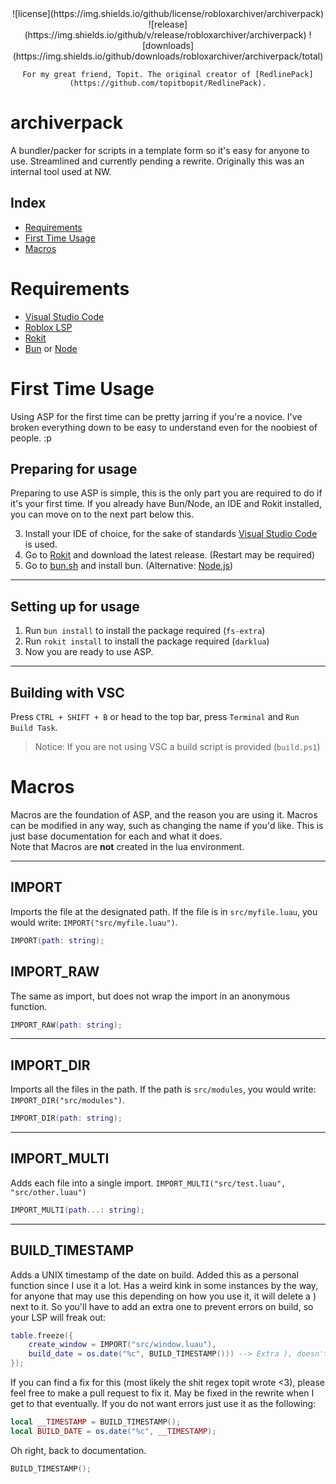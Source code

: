 <div align="center">
    ![license](https://img.shields.io/github/license/robloxarchiver/archiverpack)
    ![release](https://img.shields.io/github/v/release/robloxarchiver/archiverpack)
    ![downloads](https://img.shields.io/github/downloads/robloxarchiver/archiverpack/total)

    For my great friend, Topit. The original creator of [RedlinePack](https://github.com/topitbopit/RedlinePack).
</div>

# archiverpack

A bundler/packer for scripts in a template form so it's easy for anyone to use. Streamlined and currently pending a rewrite. Originally this was an internal tool used at NW. 

## Index
* [Requirements](#requirements)
* [First Time Usage](#first-time-usage)
* [Macros](#macros)

# Requirements

* [Visual Studio Code](https://code.visualstudio.com/)
* [Roblox LSP](https://marketplace.visualstudio.com/items?itemName=Nightrains.robloxlsp)
* [Rokit](https://github.com/rojo-rbx/rokit)
* [Bun](https://bun.sh/) or [Node](https://nodejs.org/)

# First Time Usage

Using ASP for the first time can be pretty jarring if you're a novice. I've broken everything down to be easy to understand even for the noobiest of people. :p

## Preparing for usage

Preparing to use ASP is simple, this is the only part you are required to do if it's your first time. If you already have Bun/Node, an IDE and Rokit installed, you can move on to the next part below this.

3. Install your IDE of choice, for the sake of standards [Visual Studio Code](https://code.visualstudio.com/) is used.
2. Go to [Rokit](https://github.com/rojo-rbx/rokit/releases) and download the latest release. (Restart may be required)
1. Go to [bun.sh](https://bun.sh/) and install bun. (Alternative: [Node.js](https://nodejs.org/en))

---

## Setting up for usage

1. Run `bun install` to install the package required (`fs-extra`)
2. Run `rokit install` to install the package required (`darklua`)
3. Now you are ready to use ASP. 

---

## Building with VSC

Press `CTRL + SHIFT + B` or head to the top bar, press `Terminal` and `Run Build Task`.

> Notice: If you are not using VSC a build script is provided (`build.ps1`)

# Macros

Macros are the foundation of ASP, and the reason you are using it. Macros can be modified in any way, such as changing the name if you'd like. This is just base documentation for each and what it does.  
Note that Macros are **not** created in the lua environment.

---

## IMPORT

Imports the file at the designated path. If the file is in `src/myfile.luau`, you would write: `IMPORT("src/myfile.luau")`.

```lua
IMPORT(path: string);
```

## IMPORT_RAW

The same as import, but does not wrap the import in an anonymous function.

```lua
IMPORT_RAW(path: string);
```

---

## IMPORT_DIR

Imports all the files in the path. If the path is `src/modules`, you would write: `IMPORT_DIR("src/modules")`.

```lua
IMPORT_DIR(path: string);
```

---

## IMPORT_MULTI

Adds each file into a single import. `IMPORT_MULTI("src/test.luau", "src/other.luau")`

```lua
IMPORT_MULTI(path...: string);
```

---

## BUILD_TIMESTAMP

Adds a UNIX timestamp of the date on build. Added this as a personal function since I use it a lot. Has a weird kink in some instances by the way, for anyone that may use this depending on how you use it, it will delete a ) next to it. So you'll have to add an extra one to prevent errors on build, so your LSP will freak out:

```lua
table.freeze({
    create_window = IMPORT("src/window.luau"),
    build_date = os.date("%c", BUILD_TIMESTAMP())) --> Extra ), doesn't error on build
});
```

If you can find a fix for this (most likely the shit regex topit wrote <3), please feel free to make a pull request to fix it. May be fixed in the rewrite when I get to that eventually. If you do not want errors just use it as the following:

```lua
local __TIMESTAMP = BUILD_TIMESTAMP();
local BUILD_DATE = os.date("%c", __TIMESTAMP);
```

Oh right, back to documentation.

```lua
BUILD_TIMESTAMP();
```
